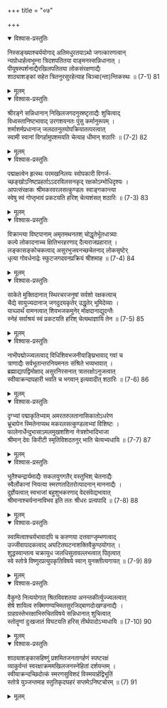 +++
title = "०७"

+++

<details open><summary>विश्वास-प्रस्तुतिः</summary>

निस्सङ्ख्याश्चर्ययोगाद् अतिमधुरतयाऽथो जगत्कारणत्वान्  
न्यग्रोधार्हत्वभूम्ना त्रिदशपतितया वाङ्मनस्सन्निधानात् ।  
पीयूषस्पर्शनाद्यैरखिलपतितया लोकसंरक्षणाद्यैः  
शाठ्याशङ्कां सहेत त्रितनुरसुरहेत्याह चिञ्चा(न्ता)न्तिकस्थः ॥ (7-1) 81
</details>

<details><summary>मूलम्</summary>

निस्सङ्ख्याश्चर्ययोगाद् अतिमधुरतयाऽथो जगत्कारणत्वान्  
न्यग्रोधार्हत्वभूम्ना त्रिदशपतितया वाङ्मनस्सन्निधानात् ।  
पीयूषस्पर्शनाद्यैरखिलपतितया लोकसंरक्षणाद्यैः  
शाठ्याशङ्कां सहेत त्रितनुरसुरहेत्याह चिञ्चा(न्ता)न्तिकस्थः ॥ (7-1) 81
</details>



<details open><summary>विश्वास-प्रस्तुतिः</summary>

श्रीरङ्गे सन्निधानान् निखिलजगदनुस्रष्टृताद्यैः शुचित्वाद्  
विध्वस्तानिष्टभावाद् उरगशयनतः पुंसु कर्मानुरूपम् ।  
शर्माशर्मप्रधानाज् जलदतनुतयोपक्रियातत्परत्वात्  
स्वामी स्वानां विगर्हामुपशमयति चेत्याह धीमान् शठारिः ॥ (7-2) 82
</details>

<details><summary>मूलम्</summary>

श्रीरङ्गे सन्निधानान् निखिलजगदनुस्रष्टृताद्यैः शुचित्वाद्  
विध्वस्तानिष्टभावाद् उरगशयनतः पुंसु कर्मानुरूपम् ।  
शर्माशर्मप्रधानाज् जलदतनुतयोपक्रियातत्परत्वात्  
स्वामी स्वानां विगर्हामुपशमयति चेत्याह धीमान् शठारिः ॥ (7-2) 82
</details>



<details open><summary>विश्वास-प्रस्तुतिः</summary>

पद्माक्षत्वेन हृत्स्थः परमखनिलयः स्वोपकारी विगर्ज-  
च्छङ्खोऽनिष्टप्रहर्ताऽऽदरविलसनकृद् रक्षकोऽम्भोधिदृश्यः ।  
आपत्संरक्षकः श्रीमकरवरलसत्कुण्डलः स्वाङ्गकान्त्या  
स्वेषु स्वं गोप्तृभावं प्रकटयति हरिश् चेत्यशंसत् शठारिः ॥ (7-3) 83
</details>

<details><summary>मूलम्</summary>

पद्माक्षत्वेन हृत्स्थः परमखनिलयः स्वोपकारी विगर्ज-  
च्छङ्खोऽनिष्टप्रहर्ताऽऽदरविलसनकृद् रक्षकोऽम्भोधिदृश्यः ।  
आपत्संरक्षकः श्रीमकरवरलसत्कुण्डलः स्वाङ्गकान्त्या  
स्वेषु स्वं गोप्तृभावं प्रकटयति हरिश् चेत्यशंसत् शठारिः ॥ (7-3) 83
</details>



<details open><summary>विश्वास-प्रस्तुतिः</summary>

विक्रान्त्या विष्टपानाम् अमृतमथनतश् चोद्धृतेर्भूतधात्र्याः  
कल्पे लोकादनाच्च क्षितिभरहरणाद् दैत्यराजप्रहारात् ।  
लङ्कासङ्कोचकत्वाद् असुरभुजवनच्छचेतनाद् लोकसृष्टेर्  
धृत्या गोवर्धनाद्रेः स्फुटजगदवनप्रक्रियं श्रीशमाह ॥ (7-4) 84
</details>

<details><summary>मूलम्</summary>

विक्रान्त्या विष्टपानाम् अमृतमथनतश् चोद्धृतेर्भूतधात्र्याः  
कल्पे लोकादनाच्च क्षितिभरहरणाद् दैत्यराजप्रहारात् ।  
लङ्कासङ्कोचकत्वाद् असुरभुजवनच्छचेतनाद् लोकसृष्टेर्  
धृत्या गोवर्धनाद्रेः स्फुटजगदवनप्रक्रियं श्रीशमाह ॥ (7-4) 84
</details>



<details open><summary>विश्वास-प्रस्तुतिः</summary>

साकेते मुक्तिदानात् स्थिरचरजनुषां सर्वशो रक्षकत्वाच्  
चैद्ये सायुज्यदानाज् जगदुदयकृतेर् उद्धृतेर् भूमिदेव्याः ।  
याच्ञार्थं वामनत्वात् शिवभजकमुनेर् मोक्षदानाद्युदन्तैः  
स्नेहं सर्वाश्रयं स्वं प्रकटयति हरिश् चेत्यथाज्ञायि तेन ॥ (7-5) 85
</details>

<details><summary>मूलम्</summary>

साकेते मुक्तिदानात् स्थिरचरजनुषां सर्वशो रक्षकत्वाच्  
चैद्ये सायुज्यदानाज् जगदुदयकृतेर् उद्धृतेर् भूमिदेव्याः ।  
याच्ञार्थं वामनत्वात् शिवभजकमुनेर् मोक्षदानाद्युदन्तैः  
स्नेहं सर्वाश्रयं स्वं प्रकटयति हरिश् चेत्यथाज्ञायि तेन ॥ (7-5) 85
</details>



<details open><summary>विश्वास-प्रस्तुतिः</summary>

नाभीपद्मोज्ज्वलत्वाद् विधिशिवभजनीयाङ्घ्रिभावाद् गवां च  
त्राणाद्यैः सर्वभूतान्तरनियमनतः संश्रिते भव्यभावात् ।  
ब्रह्माद्यापद्विमोक्षाद् असुरनिरसनात् त्रातरक्षोऽनुजत्वात्  
स्वीयाक्रन्दापहारी भवति च भगवान् इत्यवादीत् शठारिः ॥ (7-6) 86
</details>

<details><summary>मूलम्</summary>

नाभीपद्मोज्ज्वलत्वाद् विधिशिवभजनीयाङ्घ्रिभावाद् गवां च  
त्राणाद्यैः सर्वभूतान्तरनियमनतः संश्रिते भव्यभावात् ।  
ब्रह्माद्यापद्विमोक्षाद् असुरनिरसनात् त्रातरक्षोऽनुजत्वात्  
स्वीयाक्रन्दापहारी भवति च भगवान् इत्यवादीत् शठारिः ॥ (7-6) 86
</details>



<details open><summary>विश्वास-प्रस्तुतिः</summary>

दृग्भ्यां पद्माकृतिभ्याम् अमरतरुलतानासिकातोऽधरेण  
भ्रूचापेन स्मितेनाप्यथ मकरलसत्कुण्डलाभ्यां विशिष्टः ।  
फालेनार्धेन्दुभासाऽमलमुखशशिना नेत्रशोभादिभाजा  
श्रीमान् देवः किरीटी स्मृतिविशदतनुर् भाति चेत्यभ्यधायि ॥ (7-7) 87
</details>

<details><summary>मूलम्</summary>

दृग्भ्यां पद्माकृतिभ्याम् अमरतरुलतानासिकातोऽधरेण  
भ्रूचापेन स्मितेनाप्यथ मकरलसत्कुण्डलाभ्यां विशिष्टः ।  
फालेनार्धेन्दुभासाऽमलमुखशशिना नेत्रशोभादिभाजा  
श्रीमान् देवः किरीटी स्मृतिविशदतनुर् भाति चेत्यभ्यधायि ॥ (7-7) 87
</details>



<details open><summary>विश्वास-प्रस्तुतिः</summary>

भूतैश्चन्द्रार्यमाद्यैः सकलयुगगतैर् वस्तुभिश् चेतनाद्यैः  
स्वैर्लोकानां नियत्या स्मरणतदितरोत्पादनान् माननाद्यैः ।  
दुर्ज्ञेयत्वात् स्वभाजां बहुशुभकरणाद् वेदसंवेद्यभावात्  
श्रीमानाश्चर्यनानाविभव इति ततः श्रीधरः प्रत्यपादि ॥ (7-8) 88
</details>

<details><summary>मूलम्</summary>

भूतैश्चन्द्रार्यमाद्यैः सकलयुगगतैर् वस्तुभिश् चेतनाद्यैः  
स्वैर्लोकानां नियत्या स्मरणतदितरोत्पादनान् माननाद्यैः ।  
दुर्ज्ञेयत्वात् स्वभाजां बहुशुभकरणाद् वेदसंवेद्यभावात्  
श्रीमानाश्चर्यनानाविभव इति ततः श्रीधरः प्रत्यपादि ॥ (7-8) 88
</details>



<details open><summary>विश्वास-प्रस्तुतिः</summary>

स्वामित्वाश्चर्यभावादपि च करुणया दत्तवाग्जृम्भणत्वाद्  
उज्जीवापादकत्वाद् अघटितघटनाशक्तिवैकुण्ठयोगात् ।  
शुद्धस्वान्तत्व चक्रायुध जलधिसुतावल्लभत्वात् पितृत्वात्  
स्वे स्तोत्रे विष्णुरप्रत्युपकृतिविषये स्वान् युनक्तीत्यगायत् ॥ (7-9) 89
</details>

<details><summary>मूलम्</summary>

स्वामित्वाश्चर्यभावादपि च करुणया दत्तवाग्जृम्भणत्वाद्  
उज्जीवापादकत्वाद् अघटितघटनाशक्तिवैकुण्ठयोगात् ।  
शुद्धस्वान्तत्व चक्रायुध जलधिसुतावल्लभत्वात् पितृत्वात्  
स्वे स्तोत्रे विष्णुरप्रत्युपकृतिविषये स्वान् युनक्तीत्यगायत् ॥ (7-9) 89
</details>



<details open><summary>विश्वास-प्रस्तुतिः</summary>

वैकुण्ठे नित्ययोगात् श्रितविवशतया अनन्तकीर्त्युज्ज्वलत्वात्  
शेषे शायित्व रुक्मिणण्यभिमतसुरजिद्बाणदोःखण्डनाद्यैः ।  
ग्राहग्रस्तेभरक्षाभिरुचितविषये सन्निधानात् शुचित्वात्  
स्तोतॄणां दुःखजातं विघटयति हरिस् तीर्थपादोऽभ्यधायि ॥ (7-10) 90
</details>

<details><summary>मूलम्</summary>

वैकुण्ठे नित्ययोगात् श्रितविवशतया अनन्तकीर्त्युज्ज्वलत्वात्  
शेषे शायित्व रुक्मिणण्यभिमतसुरजिद्बाणदोःखण्डनाद्यैः ।  
ग्राहग्रस्तेभरक्षाभिरुचितविषये सन्निधानात् शुचित्वात्  
स्तोतॄणां दुःखजातं विघटयति हरिस् तीर्थपादोऽभ्यधायि ॥ (7-10) 90
</details>



<details open><summary>विश्वास-प्रस्तुतिः</summary>

शाठ्याशङ्कासहिष्णुं प्रशमितजनतागर्हणं स्पष्टरक्षं  
व्याकुर्वन्तं स्वरक्षाक्रममखिलजनस्नेहितां दर्शयन्तम् ।  
स्वीयाक्रन्दच्छिदोत्कं स्मरणसुविशदं विस्मयार्हद्विभूतिं  
स्तोत्रे युञ्जन्तमाह स्तुतिकृदघहरं सप्तमेऽनिष्टचोरम् ॥ (7) 91
</details>

<details><summary>मूलम्</summary>

शाठ्याशङ्कासहिष्णुं प्रशमितजनतागर्हणं स्पष्टरक्षं  
व्याकुर्वन्तं स्वरक्षाक्रममखिलजनस्नेहितां दर्शयन्तम् ।  
स्वीयाक्रन्दच्छिदोत्कं स्मरणसुविशदं विस्मयार्हद्विभूतिं  
स्तोत्रे युञ्जन्तमाह स्तुतिकृदघहरं सप्तमेऽनिष्टचोरम् ॥ (7) 91
</details>

